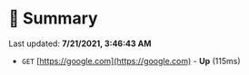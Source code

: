 # 📖 Summary
Last updated: **7/21/2021, 3:46:43 AM**

- `GET` [https://google.com](https://google.com) - **Up** (115ms)
